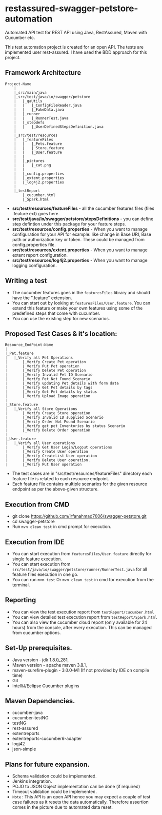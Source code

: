 restassured-swagger-petstore-automation
=================
Automated API test for REST API using Java, RestAssured, Maven with Cucumber etc.

This test automation project is created for an open API. The tests are implemented user rest-assured.
I have used the BDD approach for this project.

Framework Architecture
--------------
	Project-Name
		|
		|_src/main/java
		|_src/test/java/io/swagger/petstore	
		|	|_qaUtils
		|	|   |_ConfigFileReader.java
		|	|   |_FakeData.java
		|	|_runner
		|	|   |_RunnerTest.java
		|	|_stepdefs
		|	|   |_UserDefinedStepsDefinition.java
		|
		|_src/test/resources
		|	|_featureFiles
		|	|   |_Pets.feature
		|	|   |_Store.feature
		|	|   |_User.feature
		|	|	
		|	|_pictures	
		|	|	|_cat.png
		|	|
		|	|_config.properties
		|	|_extent.properties
		|	|_log4j2.properties
		|
		|_testReport
			|_cucumber.html
			|_Spark.html

* **src/test/resources/featureFiles** - all the cucumber features files (files .feature ext) goes here.
* **src/test/java/io/swagger/petstore/stepsDefinitions** - you can define step defintion under this package for your feature steps.
* **src/test/resources/config.properties** - When you want to manage configuration for your API for example: like change in Base URI, Base path or authorization key or token. These could be managed from config.properties file.
* **src/test/resources/extent.properties** - When you want to manage extent report configuration.
* **src/test/resources/log4j2.properties** - When you want to manage logging configuration.

Writing a test
--------------
* The cucumber features goes in the `featuresFiles` library and should have the ".feature" extension.
* You can start out by looking at `featuresFiles/User.feature`. You can extend this feature or make your own features using some of the predefined steps that come with cucumber.
* You can use the existing step for new scenarios.

Proposed Test Cases & it's location:
--------------

	Resource_EndPoint-Name
	|
	|_Pet.feature
	|   |_Verify all Pet Operations
	|		|_Verify Create Pet operation
	|		|_Verify Put Pet operation
	|		|_Verify Delete Pet operation
	|		|_Verify Invalid Pet ID Scenario
	|		|_Verify Pet Not Found Scenario
	|		|_Verify updating Pet details with form data
	|		|_Verify Get Pet details by tags
	|		|_Verify Get Pet details by status
	|		|_Verify Upload Image operation
	|
	|_Store.feature
	|	|_Verify all Store Operations
	|		|_Verify Create Store operation
	|		|_Verify Invalid ID supplied Scenario
	|		|_Verify Order Not Found Scenario
	|		|_Verify get pet Inventories by status Scenario
	|		|_Verify Delete Order operation
	|		
	|_User.feature
	|	|_Verify all User operations
	|		|_Verify Get User Login/Logout operations
	|		|_Verify Create User operation
	|		|_Verify CreateList User operation
	|		|_Verify Delete User operation.
	|		|_Verify Put User operation

* The test cases are in "src/test/resources/featureFiles" directory each feature file is related to each resource endpoint.
* Each feature file contains multiple scenarios for the given resource endpoint as per the above-given structure.

Execution from CMD
-----------------
* git clone https://github.com/irfanahmad7006/swagger-petstore.git
* cd swagger-petstore
* Run `mvn clean test` in cmd prompt for execution.

Execution from IDE
-----------------  
* You can start execution from `featuresFiles/User.feature` directly for single feature execution.
* You can start execution from `src/test/java/io/swagger/petstore/runner/RunnerTest.java` for all feature files execution in one go.
* You can run `mvn test` Or `mvn clean test` in cmd for execution from the terminal.


Reporting
----------------- 
* You can view the test execution report from `testReport/cucumber.html`
* You can view detailed test execution report from `testReport/Spark.html`
* You can also view the cucumber cloud report (only available for 24 hours) from the console, after every execution. This can be managed from cucumber options.


Set-Up prerequisites.
-----------------
* Java version - jdk 1.8.0_281,
* Maven version - apache maven 3.8.1,      
* maven-surefire-plugin - 3.0.0-M1 (If not provided by IDE on compile time)
* Git
* IntelliJ/Eclipse Cucumber plugins

Maven Dependencies.
-----------------
* cucumber-java
* cucumber-testNG
* testNG
* rest-assured
* extentreports
* extentreports-cucumber6-adapter
* logj42
* json-simple

Plans for future expansion.
-----------------
* Schema validation could be implemented.
* Jenkins integration.
* POJO to JSON Object implementation can be done (if required)
* Timeout validation could be implemented.
* `Note:` This API is an open API hence you may expect a couple of test case failures as it resets the data automatically. Therefore assertion comes in the picture due to automated data reset.
